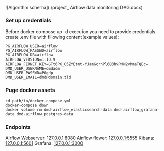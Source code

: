 ![Algorithm schema](./project_ Airflow data monitoring DAG.docx)


### Set up credentials
Before docker compose up -d execuion you need to provide credentials.
create .env file with fillowing content(example values):
```
PG_AIRFLOW_USER=airflow
PG_AIRFLOW_PASSWD=airflow
PG_AIRFLOW_DB=airflow
AIRFLOW_VERSION=1.10.9
AIRFLOW_FERNET_KEY=GTt6PX_O5ZYEtmt-YJamGcrhPl6Q3bvPMN2vMmaTQBc=
DMD_USER_USERNAME=dmdadm
DMD_USER_PASSWD=P0gdp
DMD_USER_EMAIL=dmd@domain.tld
```
### Puge docker assets
```
cd path/to/docker-compose.yml
docker-compose down
docker volume rm dmd-airflow_elasticsearch-data dmd-airflow_grafana-data dmd-airflow_postgres-data
```

### Endpoints
Airflow Webserver: [127.0.0.1:8080](http://127.0.0.1:8080) 
Airflow flower: [127.0.0.1:5555](http://127.0.0.1:5555) 
Kibana: [127.0.0.1:5601](http://127.0.0.1:5601) 
Grafana: [127.0.0.1:3000](http://127.0.0.1:3000)
```
